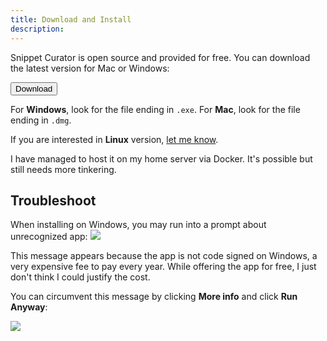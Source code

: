 ```yaml
---
title: Download and Install
description: 
---
```


Snippet Curator is open source and provided for free. You can download the latest version for Mac or Windows:

<a href="https://github.com/Snippet-Curator/snippet-curator-releases/releases/latest">
<button class="btn btn-primary">Download</button>
</a>

For **Windows**, look for the file ending in `.exe`.
For **Mac**, look for the file ending in `.dmg`.

If you are interested in **Linux** version, [let me know](/docs/08_roadmap).

I have managed to host it on my home server via Docker. It's possible but still needs more tinkering.

## Troubleshoot

When installing on Windows, you may run into a prompt about unrecognized app: 
![](/images/windows.png)

This message appears because the app is not code signed on Windows, a very expensive fee to pay every year. While offering the app for free, I just don't think I could justify the cost.

You can circumvent this message by clicking **More info** and click **Run Anyway**:

![](/images/windows2.png)
